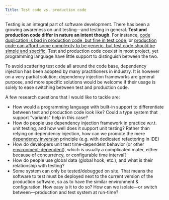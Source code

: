 ```yaml
---
Title: Test code vs. production code
---
```


Testing is an integral part of software development. There has been a growing awareness on unit testing&mdash;and testing in general. **Test and production code differ in nature an intent though**. For instance, [code duplication is bad in production code, but fine in test code](http://stackoverflow.com/questions/3435809/is-it-ok-to-copy-paste-unit-tests-when-the-logic-is-basically-the-same/3436062#3436062); or  [production code can afford some complexity to be generic, but test code should be simple and specific](>http://stackoverflow.com/questions/2874296/reflection-in-unit-tests-for-checking-code-coverage/2904148#2904148). Test and production code coexist in most project, yet programming language have little support to distinguish between the two.

To avoid scattering test code all around the code base, dependency injection has been adopted by many practitioners in industry. It is however on a very partial solution; dependency injection frameworks are general purpose, and more specific solutions would be welcome if their usage is solely to ease switching between test and production code. 

A few research questions that I would like to tackle are:


-  How would a programming language with built-in support to differentiate between test and production code look like? Could a type system that support "variants" help in this case?
-  How do people use dependency injection framework in practice w.r.t. unit testing, and how well does it support unit testing? Rather than relying on dependency injection, how can we promote the mere [dependency inversion](http://en.wikipedia.org/wiki/Dependency_inversion_principle) principle (e.g. with dedicated refactoring in IDE)
-  How do developers unit test time-dependent behavior (or other [environment-dependent](http://stackoverflow.com/questions/2433461/test-to-identify-your-development-environment/2433523#2433523)), which is usually a complicated mater, either because of concurrency, or configurable time interval? 
-  How do people use global data (global hook, etc.), and what is their relationship with testing? 
-  Some system can only be tested/debugged on site. That means the software to test must be deployed next to the current version of the production software, so as to have the similar environment & configuration. How easy is it to do so? How can we isolate&mdash;or switch between&mdash;production and test system at run-time?
